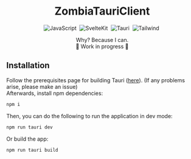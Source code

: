 <h1 align="center">ZombiaTauriClient</h1>

<div align="center">

![JavaScript](https://img.shields.io/badge/-JavaScript-05122A?style=flat&logo=javascript)&nbsp;
![SvelteKit](https://img.shields.io/badge/-SvelteKit-05122A?style=flat&logo=svelte)&nbsp;
![Tauri](https://img.shields.io/badge/-Tauri-05122A?style=flat&logo=tauri)&nbsp;
![Tailwind](https://img.shields.io/badge/-Tailwind-05122A?style=flat&logo=tailwindcss)&nbsp;

Why? Because I can. <br>
🚧 Work in progress 🚧
</div>

## Installation
Follow the prerequisites page for building Tauri ([here](https://v2.tauri.app/start/prerequisites/)).
(If any problems arise, please make an issue) <br>
Afterwards, install npm dependencies:
```sh
npm i
```
Then, you can do the following to run the application in dev mode:
```sh
npm run tauri dev
```
Or build the app:
```sh
npm run tauri build
```
